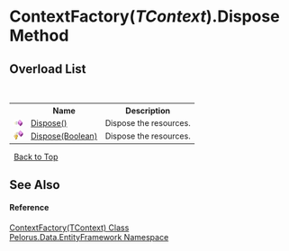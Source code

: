 # ContextFactory(*TContext*).Dispose Method 
 


## Overload List
&nbsp;<table><tr><th></th><th>Name</th><th>Description</th></tr><tr><td>![Public method](media/pubmethod.gif "Public method")</td><td><a href="6EDF8C53">Dispose()</a></td><td>
Dispose the resources.</td></tr><tr><td>![Protected method](media/protmethod.gif "Protected method")</td><td><a href="799A2155">Dispose(Boolean)</a></td><td>
Dispose the resources.</td></tr></table>&nbsp;
<a href="#contextfactory(*tcontext*).dispose-method">Back to Top</a>

## See Also


#### Reference
<a href="EC90D80">ContextFactory(TContext) Class</a><br /><a href="55312241">Pelorus.Data.EntityFramework Namespace</a><br />